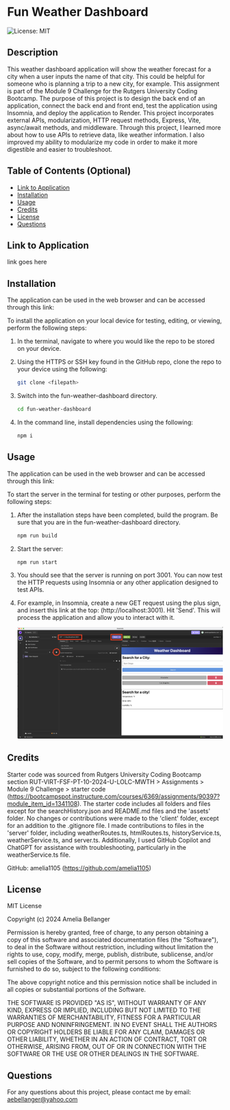 # Fun Weather Dashboard

![License: MIT](https://img.shields.io/badge/License-MIT-yellow.svg)

## Description

This weather dashboard application will show the weather forecast for a city when a user inputs the name of that city. This could be helpful for someone who is planning a trip to a new city, for example. This assignment is part of the Module 9 Challenge for the Rutgers University Coding Bootcamp. The purpose of this project is to design the back end of an application, connect the back end and front end, test the application using Insomnia, and deploy the application to Render. This project incorporates external APIs, modularization, HTTP request methods, Express, Vite, async/await methods, and middleware. Through this project, I learned more about how to use APIs to retrieve data, like weather information. I also improved my ability to modularize my code in order to make it more digestible and easier to troubleshoot.

## Table of Contents (Optional)

- [Link to Application](#link-to-application)
- [Installation](#installation)
- [Usage](#usage)
- [Credits](#credits)
- [License](#license)
- [Questions](#questions)

## Link to Application

link goes here

## Installation

The application can be used in the web browser and can be accessed through this link:

To install the application on your local device for testing, editing, or viewing, perform the following steps:

1. In the terminal, navigate to where you would like the repo to be stored on your device.

2. Using the HTTPS or SSH key found in the GitHub repo, clone the repo to your device using the following:

    ```sh
    git clone <filepath>
    ```

3. Switch into the fun-weather-dashboard directory. 

    ```sh
    cd fun-weather-dashboard
    ```

4. In the command line, install dependencies using the following:

    ```sh
    npm i
    ```

## Usage

The application can be used in the web browser and can be accessed through this link:

To start the server in the terminal for testing or other purposes, perform the following steps:

1. After the installation steps have been completed, build the program. Be sure that you are in the fun-weather-dashboard directory.

    ```sh
    npm run build
    ```

2. Start the server:

    ```sh
    npm run start
    ```

3. You should see that the server is running on port 3001. You can now test the HTTP requests using Insomnia or any other application designed to test APIs.

4. For example, in Insomnia, create a new GET request using the plus sign, and insert this link at the top: (http://localhost:3001). Hit 'Send'. This will process the application and allow you to interact with it.

    ![testing the program in Insomnia](./assets/insomnia.png)

## Credits

Starter code was sourced from Rutgers University Coding Bootcamp section RUT-VIRT-FSF-PT-10-2024-U-LOLC-MWTH > Assignments > Module 9 Challenge > starter code (https://bootcampspot.instructure.com/courses/6369/assignments/90397?module_item_id=1341108). The starter code includes all folders and files except for the searchHistory.json and README.md files and the 'assets' folder. No changes or contributions were made to the 'client' folder, except for an addition to the .gitignore file. I made contributions to files in the 'server' folder, including weatherRoutes.ts, htmlRoutes.ts, historyService.ts, weatherService.ts, and server.ts. Additionally, I used GitHub Copilot and ChatGPT for assistance with troubleshooting, particularly in the weatherService.ts file.

GitHub: amelia1105 (https://github.com/amelia1105)

## License

MIT License

Copyright (c) 2024 Amelia Bellanger

Permission is hereby granted, free of charge, to any person obtaining a copy
of this software and associated documentation files (the "Software"), to deal
in the Software without restriction, including without limitation the rights
to use, copy, modify, merge, publish, distribute, sublicense, and/or sell
copies of the Software, and to permit persons to whom the Software is
furnished to do so, subject to the following conditions:

The above copyright notice and this permission notice shall be included in all
copies or substantial portions of the Software.

THE SOFTWARE IS PROVIDED "AS IS", WITHOUT WARRANTY OF ANY KIND, EXPRESS OR
IMPLIED, INCLUDING BUT NOT LIMITED TO THE WARRANTIES OF MERCHANTABILITY,
FITNESS FOR A PARTICULAR PURPOSE AND NONINFRINGEMENT. IN NO EVENT SHALL THE
AUTHORS OR COPYRIGHT HOLDERS BE LIABLE FOR ANY CLAIM, DAMAGES OR OTHER
LIABILITY, WHETHER IN AN ACTION OF CONTRACT, TORT OR OTHERWISE, ARISING FROM,
OUT OF OR IN CONNECTION WITH THE SOFTWARE OR THE USE OR OTHER DEALINGS IN THE
SOFTWARE.

## Questions

For any questions about this project, please contact me by email: aebellanger@yahoo.com